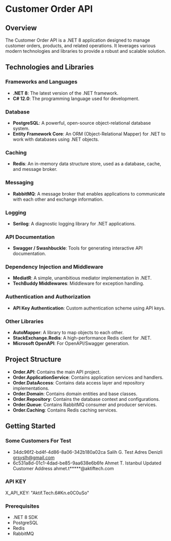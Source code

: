 # Customer Order API

## Overview
The Customer Order API is a .NET 8 application designed to manage customer orders, products, and related operations. It leverages various modern technologies and libraries to provide a robust and scalable solution.

## Technologies and Libraries

### Frameworks and Languages
- **.NET 8**: The latest version of the .NET framework.
- **C# 12.0**: The programming language used for development.

### Database
- **PostgreSQL**: A powerful, open-source object-relational database system.
- **Entity Framework Core**: An ORM (Object-Relational Mapper) for .NET to work with databases using .NET objects.

### Caching
- **Redis**: An in-memory data structure store, used as a database, cache, and message broker.

### Messaging
- **RabbitMQ**: A message broker that enables applications to communicate with each other and exchange information.

### Logging
- **Serilog**: A diagnostic logging library for .NET applications.

### API Documentation
- **Swagger / Swashbuckle**: Tools for generating interactive API documentation.

### Dependency Injection and Middleware
- **MediatR**: A simple, unambitious mediator implementation in .NET.
- **TechBuddy Middlewares**: Middleware for exception handling.

### Authentication and Authorization
- **API Key Authentication**: Custom authentication scheme using API keys.

### Other Libraries
- **AutoMapper**: A library to map objects to each other.
- **StackExchange.Redis**: A high-performance Redis client for .NET.
- **Microsoft OpenAPI**: For OpenAPI/Swagger generation.

## Project Structure
- **Order.API**: Contains the main API project.
- **Order.ApplicationService**: Contains application services and handlers.
- **Order.DataAccess**: Contains data access layer and repository implementations.
- **Order.Domain**: Contains domain entities and base classes.
- **Order.Repository**: Contains the database context and configurations.
- **Order.Queue**: Contains RabbitMQ consumer and producer services.
- **Order.Caching**: Contains Redis caching services.

## Getting Started
### Some Customers For Test
- 34dc96f2-bd4f-4d86-8a06-342b180a02ca	Salih G.	Test Adres Denizli	grsyslh@gmail.com
- 6c531a8d-01c1-4dad-be85-9aa638e6b6fe	Ahmet T.	Istanbul Updated Customer Address	ahmet.t*****@aktiftech.com

### API KEY
X_API_KEY: "Aktif.Tech.6#Kn.e0C0uSo"

### Prerequisites
- .NET 8 SDK
- PostgreSQL
- Redis
- RabbitMQ
    
